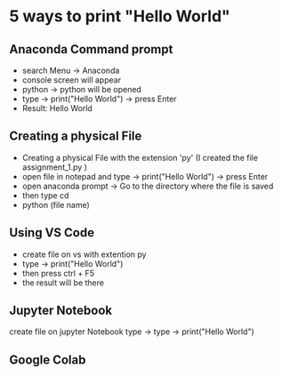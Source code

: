 
# 5 ways to print "Hello World"
## Anaconda Command prompt
- search Menu -> Anaconda
- console screen will appear
- python -> python will be opened
- type ->  print("Hello World") -> press Enter
- Result: Hello World


## Creating a physical File 
- Creating a physical File with the extension 'py' (I created the file assignment_1.py )
- open file in notepad and type ->  print("Hello World") -> press Enter
- open anaconda prompt -> Go to the directory where the file is saved
- then type  cd <file path>
- python (file name)

## Using VS Code
- create file on vs with extention py 
- type ->  print("Hello World")
- then press ctrl + F5
- the result  will be there
## Jupyter Notebook
create file on jupyter Notebook 
type  ->  type ->  print("Hello World")
## Google Colab
